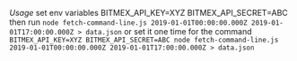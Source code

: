 *Usage*
set env variables
BITMEX_API_KEY=XYZ
BITMEX_API_SECRET=ABC
then run 
`node fetch-command-line.js 2019-01-01T00:00:00.000Z 2019-01-01T17:00:00.000Z > data.json`
or
set it one time for the command
`BITMEX_API_KEY=XYZ BITMEX_API_SECRET=ABC node fetch-command-line.js 2019-01-01T00:00:00.000Z 2019-01-01T17:00:00.000Z > data.json`